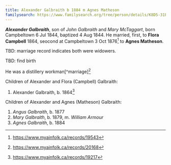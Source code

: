 ```yaml
---
title: Alexander Galbraith b 1884 m Agnes Matheson
familysearch: https://www.familysearch.org/tree/person/details/K8D5-31F
---
```

***Alexander Galbraith***, son of *John Galbraith* and *Mary McTaggart*, born Campbeltown 6 Jul 1844, baptized 4 Aug 1844. He married, first, to **Flora Campbell** 1864, seocond at Campbeltown 3 Oct 1876[^marriage2] to **Agnes Matheson**.

TBD: marriage record indicates both were widowers.

TBD: find birth

He was a distillery workman[^marriage][^mary-marriage]

Children of Alexander and Flora (Campbell) Galbraith:

1. Alexander Galbraith, b. 1864[^alexander-birth]

Children of Alexander and Agnes (Matheson) Galbraith:

1. *Angus Galbraith*, b. 1877
2. *Mary Galbraith*, b. 1879, m. *William Armour*
3. *Agnes Galbraith*, b. 1884

[^alexander-birth]: https://www.myainfolk.ca/records/19217

[^marriage2]: https://www.myainfolk.ca/records/19543

[^mary-marriage]: https://www.myainfolk.ca/records/20168
